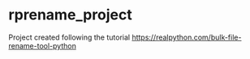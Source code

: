 # rprename_project
Project created following the tutorial https://realpython.com/bulk-file-rename-tool-python
